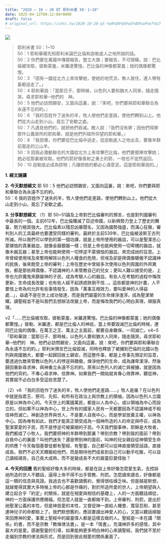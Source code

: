 ```yaml
---
title: "2020 – 10 – 20 QT 耶利米書 50：1~10"
date: 2025-04-12T00:12:09+0800
draft: false
# original_url: https://cmtc.tw/2020-10-20-qt-%e8%80%b6%e5%88%a9%e7%b1%b3%e6%9b%b8-50%ef%bc%9a110
---
```


![](/images/qt.jpg)
> 耶利米書 50：1\~10  
> 50：1 耶和華藉先知耶利米論巴比倫和迦勒底人之地所說的話。  
> 50：2 你們要在萬國中傳揚報告，豎立大旗；要報告，不可隱瞞，說：巴比倫被攻取，彼勒蒙羞，米羅達驚惶。巴比倫的神像都蒙羞；她的偶像都驚惶。  
> 50：3 「因有一國從北方上來攻擊她，使她的地荒涼，無人居住，連人帶牲畜都逃走了。」  
> 50：4 耶和華說：「當那日子、那時候，以色列人要和猶大人同來，隨走隨哭，尋求耶和華─他們的　神。  
> 50：5 他們必訪問錫安，又面向這裏，說：『來吧，你們要與耶和華聯合為永遠不忘的約。』  
> 50：6 「我的百姓作了迷失的羊，牧人使他們走差路，使他們轉到山上。他們從大山走到小山，竟忘了安歇之處。  
> 50：7 凡遇見他們的，就把他們吞滅。敵人說：『我們沒有罪；因他們得罪那作公義居所的耶和華，就是他們列祖所仰望的耶和華。』  
> 50：8 「我民哪，你們要從巴比倫中逃走，從迦勒底人之地出去，要像羊群前面走的公山羊。  
> 50：9 因我必激動聯合的大國從北方上來攻擊巴比倫，他們要擺陣攻擊她；她必從那裏被攻取。他們的箭好像善射之勇士的箭，一枝也不徒然返回。  
> 50：10 迦勒底必成為掠物；凡擄掠她的都必心滿意足。這是耶和華說的。」

**1. 經文誦讀**

**2.  今天默想經文**
耶 50：5 他們必訪問錫安，又面向這裏，說：來吧，你們要與耶和華聯合為永遠不忘的約。  
50：6 我的百姓作了迷失的羊，牧人使他們走差路，使他們轉到山上。他們從大山走到小山，竟忘了安歇之處。

**3. 分享默想經文**
（1）耶 50\~51論及上帝對巴比倫審判的預言，也是對列國審判中最長的一個。主前612年，巴比倫殲滅了亞述帝國，以新興勢力登上了歷史的舞臺，勢力極其強大。巴比倫素以殘忍凶暴聞名，又因為國勢強盛，而滿心狂傲，審判別人的工具最終也要遭受同樣的審判，最終於主前539年，巴比倫被波斯王古列所滅。所以我們可以學到的第一個功課，就是上帝所使用的器皿，可以是聖潔忠心蒙憐恤的貴重器皿，就像金器銀器一樣；但是上帝也能夠使用一切卑賤的器皿，就像木器瓦器；甚至上帝也能夠使用一切悖逆不蒙憐恤的器皿，來完成祂的旨意。上帝曾經使用埃及來暫時解除以色列人糧食的危險，但埃及卻是拜偶像驕傲不認識神的民族，後來飽受上帝的審判；上帝在歷史中曾經多次使用以色列周圍的外邦異族，都是那些拜偶像，不認識神的人來管教自己的兒女；更叫人難以接受的是，上帝也允許魔鬼來篩屬神的子民，成為考驗人心的器皿，有些人在考驗的過程中悔改更新，生命成長改變；也有些人經不起誘惑跌倒不信…。這些都是神的計畫，人不要怪上帝為何允許有些事情發生，因為「萬事互相效力，要叫愛神的人得益處…」，益處不是在世上成功發達，而是我們屬靈的生命煉淨渣滓，成為聖潔榮耀。讀聖經並不是叫我們去想辦法改變上帝，而是悔改我們的心明白真理，順服真理。

v2「……巴比倫被攻取，彼勒蒙羞，米羅達驚惶。巴比倫的神像都蒙羞；她的偶像都驚惶。」彼勒、米羅達，都是巴比倫人的神祇，當上帝要毀滅巴比倫的時候，連同巴比倫的偶像，在萬王之王、萬主之主面前，都要自身難保，一同滅亡。v4\~5「耶和華說：當那日子、那時候，以色列人要和猶大人同來，隨走隨哭，尋求耶和華─他們的　神。他們必訪問錫安，又面向這裏，說：來吧，你們要與耶和華聯合為永遠不忘的約。」耶利米預言巴比倫毀滅，同時也釋放了被擄到巴倫的北國以色列與南國猶大，都要一起歸回故土錫安。而這整件事，都是上帝事先預定的旨意，要透過仇敵來管教以色列人的悖逆與驕傲，煉淨他們的生命，成為謙卑潔淨，然後歸回重新尋求神，與神重立永遠不忘的約。原來以色列人的滅亡與被擄，就是因為他們的背約，不專心尋求神、信靠神。如果我們一開始就肯專心倚靠神，聽從神，其實就不必白白多受這些苦楚了。

（2）v6 「我的百姓作了迷失的羊，牧人使他們走差路……」牧人是誰？在以色列中就是指君王、祭司、先知、和所有在政治上與宗教上的領袖，因為以色列人立國原是以神為中心的。今天世上的萬國萬民，都是以人為中心，或以領袖為中心而設立的，但如果不以神為中心，世上所有的國家人民有一天都要因為不認識神或不相信神而滅亡。神創造世界與世人，不是要人自我中心，而是學習放棄主權，以神為中心。因為唯有如此，我們才能真正領受成為一個神所造的人的命定與呼召，成為聖潔蒙愛的子民，而不是悖逆可被棄絕的子民。今天我們服事神，耶穌是大牧者，我們都成了小牧人，我們要把神的羊群帶到那裏？帶到宗教？帶到我的面前？帶到自我中心的裏面？叫他們迷失？還是帶到神的面前，叫神的兒女親自從神領受生命的供應？今天每個基督徒都有聖經、有聖靈，自己都可以從神直接領受話語，直接成長。我們不必天天餵飯給他們，而是期待他們成長到自己可以動手吃飯，可以自己讀經禱告，自己長大成熟，而不是變成長不大的屬靈巨嬰怪胎？

**4. 今天的回應**
舊約聖經好像大多的時候，都是在談上帝好像怎麼愛生氣，去控訴祂所造的世人不聽話，逼得上帝不得不出手管教、刑罰。怎麼讀來讀去，好像都是這一類的信息與見證。我過去也不喜歡讀舊約，覺得很枯燥乏味。但是越是默想，就越覺得其實大多時候上帝的心都是作痛的，對於所造所愛的世人，上帝期望與人建立起合乎「約定」的關係，就是在相愛與相信的基礎上，人的一方面聽話順從，神的一方面保護供應賜福，但怎麼人就是一直都做不到。上帝審判、刑罰，是出於祂聖潔公義的本性，但是神慈愛的本性，又督促神一直給人機會、寬容忍耐，甚至連神兒子的命都賠上了。我們默想舊約，應該要讀出神愛人的心，又當以聽話順服來回應神的愛，事實上聖經中的屬靈偉人都是這樣去做的人。聖經是一本在講「關係」的書，而不是宗教「教條律法書」，是一本「情書」，充滿神許多的感情，其中最大的是愛。感謝聖靈的引導，如果能夠更多明白神的心來讀聖經，我們就不至於走偏到宗教的律法與形式，而是回到彼此相愛的關係裏面了。
